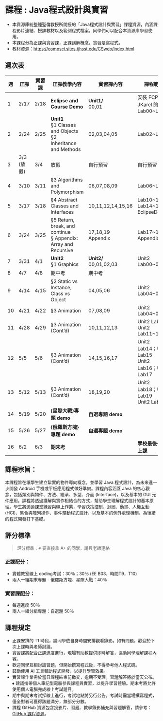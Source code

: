 # 課程 : Java程式設計與實習
* 本資源庫統整鍾聖倫教授所開授的「Java程式設計與實習」課程資源，內涵課程影片連結、授課教材以及範例程式檔案，同學們可以配合本資源庫學習使用。
* 本課程分為正課與實習課，正課講解概念，實習是寫程式。
* 教材資源：https://compsci.sites.tjhsst.edu/CSweb/index.html

<!----註解符號，不顯示--->
<!---原課程網頁: http://ntustee303.weebly.com/ --->
<!----安裝教學與DEMO--->

## 週次表 
| 週  | 正課            | 實習課  | 正課教學內容                                                                | 實習課內容                      | 課程範圍                                               |                                      |
|----|---------------|------|-----------------------------------------------------------------------|----------------------------|----------------------------------------------------|--------------------------------------|
| 1  | 2/17          | 2/18 | **Eclipse and Course Demo**                                           | **Unit1/** <br>00,01       | 安裝 FCPS JKarel 的程式 <br>Lab00~Lab01                 | [course 0](./asset/md/course_0.md)   |
| 2  | 2/24          | 2/25 | **Unit1** <br> §1 Classes and Objects <br> §2 Inheritance and Methods | 02,03,04,05                | Lab02~Lab05                                        | [course 1](./asset/md/course_1.md)   |
| 3  | 3/3  <br>(放假) | 3/4  | 放假                                                                    | 自行預習                       | 自行預習                                               |                                      |
| 4  | 3/10          | 3/11 | §3 Algorithms and Polymorphism                                        | 06,07,08,09                | Lab06~Lab09                                        | [course 2](./asset/md/course_2.md)   |
| 5  | 3/17          | 3/18 | §4 Abstract Classes and Interfaces                                    | 10,11,12,14,15,16          | Lab10\~12; Lab14~16 <br> EclipseDebug              | [course 3](./asset/md/course_3.md)   |
| 6  | 3/24          | 3/25 | §5 Return, break, and continue <br> § Appendix: Array and Recursive   | 17,18,19 <br> Appendix     | Lab17~19 <br> Appendix                             | [course 4](./asset/md/course_4.md)   |
| 7  | 3/31          | 4/1  | **Unit2** <br>  §1 Graphics                                           | **Unit2/** <br>00,01,02,03 | Unit2 Lab00~03                                     | [course 5](./asset/md/course_5.md)   |
| 8  | 4/7           | 4/8  | 期中考                                                                   | 期中考                        |                                                    |                                      |
| 9  | 4/14          | 4/15 | §2 Static vs Instance, Class vs Object                                | 04,05,06                   | Unit2 Lab04~09                                     | [course 6](./asset/md/course_6.md)   |
| 10 | 4/21          | 4/22 | §3 Animation                                                          | 07,08,09                   | Unit2 Lab04~09                                     | [course 7](./asset/md/course_7.md)   |
| 11 | 4/28          | 4/29 | §3 Animation (Cont’d)                                                 | 10,11,12,13                | Unit2 Lab10 <br> Unit2 Lab11~13                    | [course 8](./asset/md/course_8.md)   |
| 12 | 5/5           | 5/6  | §3 Animation (Cont’d)                                                 | 14,15,16,17                | Unit2 Lab14；Unit2 Lab15<br>Unit2 Lab16；Unit2 Lab17 | [course 9](./asset/md/course_9.md)   |
| 13 | 5/12          | 5/13 | §3 Animation (Cont’d)                                                 | 18,19,20                   | Unit2 Lab18；Unit2 Lab19<br>Unit2 Lab20             | [course 10](./asset/md/course_10.md) |
| 14 | 5/19          | 5/20 | **{星際大戰}專題 demo**                                                     | **自選專題 demo**              |                                                    | [demo](./asset/md/project_demo.md)   |
| 15 | 5/26          | 5/27 | **{俄羅斯方塊}專題 demo**                                                    | **自選專題 demo**              |                                                    |                                      |
| 16 | 6/2           | 6/3  | **期末考**                                                               |                            | **學校最後一週上課**                                       |                                      |

## 課程宗旨：
本課程旨在讓學生建立紮實的物件導向概念，並學習 Java 程式設計，為未來進一步開發 Android 手機或平板應用程式做好準備。課程內容涵蓋 Java 的核心觀念，包括類別與物件、方法、繼承、多型、介面 (Interface)，以及基本的 GUI 元件應用。課程將透過講解與實作相結合的方式，幫助學生理解程式設計的基本原理。學生將透過課堂練習與線上作業，學習決策控制、迴圈、動畫、人機互動 (HCI)、集合與陣列操作、事件驅動程式設計，以及基本的例外處理機制，為後續的程式開發打下基礎。


## 評分標準
  > 評分標準：※ 要直接拿 A+ 的同學，請與老師連絡

### 正課配分：
*	實體教室線上 coding考試：30％；30％ (EE B03，時間T9，T10)
*	兩人一組期末專題 - 俄羅斯方塊、星際大戰：40％ 
### 實習課配分：
*	每週進度 50％
*	兩人一組分組專題：自選題 50％


## 課程規定

*	正課安排的 T1 時段，請同學依自身時間安排觀看錄影。如有問題，歡迎於下次上課時與老師討論。
*	實習課將配合正課進度進行，現場有助教提供即時解答，協助同學理解課程內容。
*	歡迎同學互相討論習題，但開始撰寫程式後，不得參考他人程式碼。
*	鼓勵使用 AI 工具輔助程式開發，以提升學習效果。
*	實習課作業需於當日課程結束前繳交，逾期不受理。習題解答將於當天公布。
⦁	建議攜帶個人筆記型電腦參與課程與實習，以提升學習體驗。期末考將允許使用個人電腦完成線上考試題目。
* 期中與期末考試採線上進行，考試地點將另行公告。考試時需當場撰寫程式，僅全對者可獲得該題滿分，無部分分數。
*	課程 GitHub 資源包含投影片、習題、教學錄影補充與習題解答，請參考：[GitHub 課程資源](https://github.com/NTUST-ICLab-Course/JAVA_Course_v1122)。


